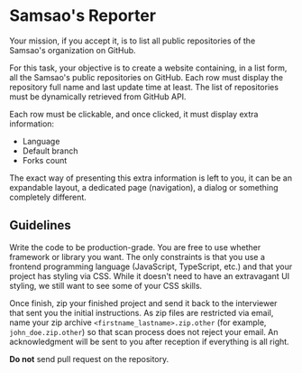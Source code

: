 # Samsao's Reporter

Your mission, if you accept it, is to list all public repositories of the
Samsao's organization on GitHub.

For this task, your objective is to create a website containing, in a list
form, all the Samsao's public repositories on GitHub. Each row must display
the repository full name and last update time at least. The list of repositories
must be dynamically retrieved from GitHub API.

Each row must be clickable, and once clicked, it must display extra information:

 * Language
 * Default branch
 * Forks count

The exact way of presenting this extra information is left to you, it can be
an expandable layout, a dedicated page (navigation), a dialog or something
completely different.

## Guidelines

Write the code to be production-grade. You are free to use whether framework or
library you want. The only constraints is that you use a frontend programming
language (JavaScript, TypeScript, etc.) and that your project has styling via
CSS. While it doesn't need to have an extravagant UI styling, we still want to
see some of your CSS skills.

Once finish, zip your finished project and send it back to the interviewer that
sent you the initial instructions. As zip files are restricted via email, name
your zip archive `<firstname_lastname>.zip.other` (for example, `john_doe.zip.other`)
so that scan process does not reject your email. An acknowledgment will be sent
to you after reception if everything is all right.

**Do not** send pull request on the repository.
